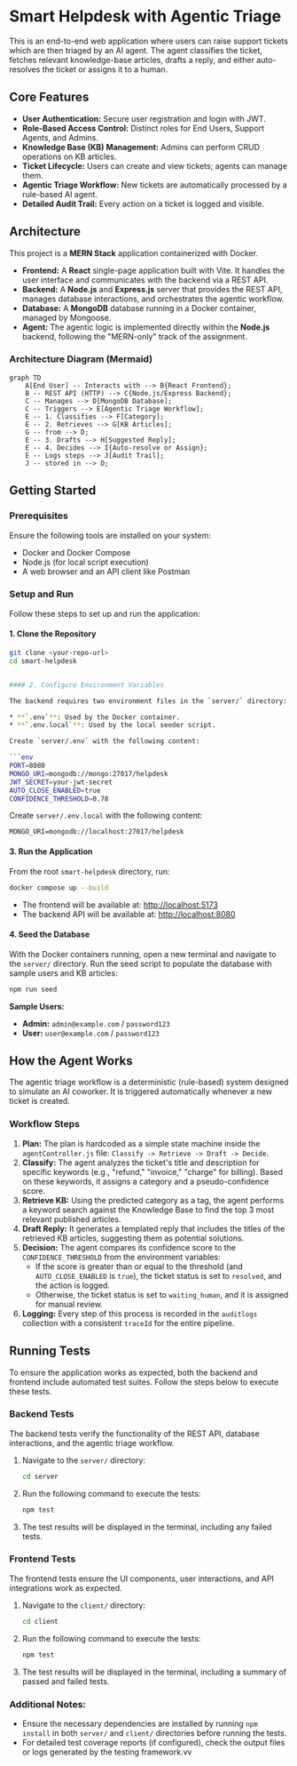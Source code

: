 # Smart Helpdesk with Agentic Triage

This is an end-to-end web application where users can raise support tickets which are then triaged by an AI agent. The agent classifies the ticket, fetches relevant knowledge-base articles, drafts a reply, and either auto-resolves the ticket or assigns it to a human.

## Core Features

* **User Authentication:** Secure user registration and login with JWT.
* **Role-Based Access Control:** Distinct roles for End Users, Support Agents, and Admins.
* **Knowledge Base (KB) Management:** Admins can perform CRUD operations on KB articles.
* **Ticket Lifecycle:** Users can create and view tickets; agents can manage them.
* **Agentic Triage Workflow:** New tickets are automatically processed by a rule-based AI agent.
* **Detailed Audit Trail:** Every action on a ticket is logged and visible.

## Architecture

This project is a **MERN Stack** application containerized with Docker.

* **Frontend:** A **React** single-page application built with Vite. It handles the user interface and communicates with the backend via a REST API.
* **Backend:** A **Node.js** and **Express.js** server that provides the REST API, manages database interactions, and orchestrates the agentic workflow.
* **Database:** A **MongoDB** database running in a Docker container, managed by Mongoose.
* **Agent:** The agentic logic is implemented directly within the **Node.js** backend, following the "MERN-only" track of the assignment.

### Architecture Diagram (Mermaid)

```mermaid
graph TD
    A[End User] -- Interacts with --> B{React Frontend};
    B -- REST API (HTTP) --> C{Node.js/Express Backend};
    C -- Manages --> D[MongoDB Database];
    C -- Triggers --> E[Agentic Triage Workflow];
    E -- 1. Classifies --> F[Category];
    E -- 2. Retrieves --> G[KB Articles];
    G -- from --> D;
    E -- 3. Drafts --> H[Suggested Reply];
    E -- 4. Decides --> I{Auto-resolve or Assign};
    E -- Logs steps --> J[Audit Trail];
    J -- stored in --> D;
```
## Getting Started

### Prerequisites

Ensure the following tools are installed on your system:

* Docker and Docker Compose
* Node.js (for local script execution)
* A web browser and an API client like Postman

### Setup and Run

Follow these steps to set up and run the application:

#### 1. Clone the Repository

```bash
git clone <your-repo-url>
cd smart-helpdesk


#### 2. Configure Environment Variables

The backend requires two environment files in the `server/` directory:

* **`.env`**: Used by the Docker container.
* **`.env.local`**: Used by the local seeder script.

Create `server/.env` with the following content:

```env
PORT=8080
MONGO_URI=mongodb://mongo:27017/helpdesk
JWT_SECRET=your-jwt-secret
AUTO_CLOSE_ENABLED=true
CONFIDENCE_THRESHOLD=0.78
```

Create `server/.env.local` with the following content:

```env
MONGO_URI=mongodb://localhost:27017/helpdesk
```

#### 3. Run the Application

From the root `smart-helpdesk` directory, run:

```bash
docker compose up --build
```

* The frontend will be available at: [http://localhost:5173](http://localhost:5173)
* The backend API will be available at: [http://localhost:8080](http://localhost:8080)

#### 4. Seed the Database

With the Docker containers running, open a new terminal and navigate to the `server/` directory. Run the seed script to populate the database with sample users and KB articles:

```bash
npm run seed
```

**Sample Users:**
* **Admin:** `admin@example.com` / `password123`
* **User:** `user@example.com` / `password123`

## How the Agent Works

The agentic triage workflow is a deterministic (rule-based) system designed to simulate an AI coworker. It is triggered automatically whenever a new ticket is created.

### Workflow Steps

1. **Plan:** The plan is hardcoded as a simple state machine inside the `agentController.js` file: `Classify -> Retrieve -> Draft -> Decide`.
2. **Classify:** The agent analyzes the ticket's title and description for specific keywords (e.g., "refund," "invoice," "charge" for billing). Based on these keywords, it assigns a category and a pseudo-confidence score.
3. **Retrieve KB:** Using the predicted category as a tag, the agent performs a keyword search against the Knowledge Base to find the top 3 most relevant published articles.
4. **Draft Reply:** It generates a templated reply that includes the titles of the retrieved KB articles, suggesting them as potential solutions.
5. **Decision:** The agent compares its confidence score to the `CONFIDENCE_THRESHOLD` from the environment variables:
   * If the score is greater than or equal to the threshold (and `AUTO_CLOSE_ENABLED` is `true`), the ticket status is set to `resolved`, and the action is logged.
   * Otherwise, the ticket status is set to `waiting_human`, and it is assigned for manual review.
6. **Logging:** Every step of this process is recorded in the `auditlogs` collection with a consistent `traceId` for the entire pipeline.

## Running Tests

To ensure the application works as expected, both the backend and frontend include automated test suites. Follow the steps below to execute these tests.

### Backend Tests
The backend tests verify the functionality of the REST API, database interactions, and the agentic triage workflow.

1. Navigate to the `server/` directory:
   ```bash
   cd server
   ```
2. Run the following command to execute the tests:
   ```bash
   npm test
   ```
3. The test results will be displayed in the terminal, including any failed tests.

### Frontend Tests
The frontend tests ensure the UI components, user interactions, and API integrations work as expected.

1. Navigate to the `client/` directory:
   ```bash
   cd client
   ```
2. Run the following command to execute the tests:
   ```bash
   npm test
   ```
3. The test results will be displayed in the terminal, including a summary of passed and failed tests.

### Additional Notes:
- Ensure the necessary dependencies are installed by running `npm install` in both `server/` and `client/` directories before running the tests.
- For detailed test coverage reports (if configured), check the output files or logs generated by the testing framework.vv

